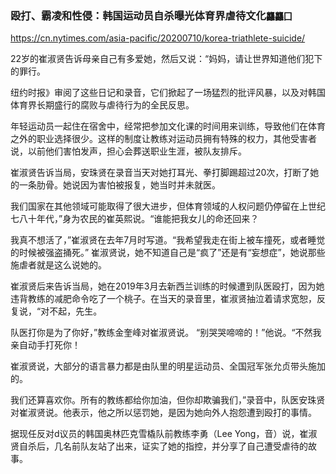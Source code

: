 ### 殴打、霸凌和性侵：韩国运动员自杀曝光体育界虐待文化`龘龘囗`
https://cn.nytimes.com/asia-pacific/20200710/korea-triathlete-suicide/

22岁的崔淑贤告诉母亲自己有多爱她，然后又说：“妈妈，请让世界知道他们犯下的罪行。

纽约时报》审阅了这些日记和录音，它们掀起了一场猛烈的批评风暴，以及对韩国体育界长期盛行的腐败与虐待行为的全民反思。

年轻运动员一起住在宿舍中，经常把参加文化课的时间用来训练，导致他们在体育之外的职业选择很少。这样的制度让教练对运动员拥有特殊的权力，其他受害者说，以前他们害怕发声，担心会葬送职业生涯，被队友排斥。

崔淑贤告诉当局，安珠贤在录音当天对她打耳光、拳打脚踢超过20次，打断了她的一条肋骨。她说因为害怕被报复，她当时并未就医。

我们国家在其他领域可能取得了很大进步，但体育领域的人权问题仍停留在上世纪七八十年代，”身为农民的崔英熙说。“谁能把我女儿的命还回来？

我真不想活了，”崔淑贤在去年7月时写道。“我希望我走在街上被车撞死，或者睡觉的时候被强盗捅死。”
崔淑贤说，她不知道自己是“疯了”还是有“妄想症”，她说那些施虐者就是这么说她的。

崔淑贤后来告诉当局，她在2019年3月去新西兰训练的时候遭到队医殴打，因为她违背教练的减肥命令吃了一个桃子。在当天的录音里，崔淑贤抽泣着请求宽恕，反复说，“对不起，先生。

队医打你是为了你好，”教练金奎峰对崔淑贤说。
“别哭哭啼啼的！”他说。“不然我亲自动手打死你！

崔淑贤说，大部分的语言暴力都是由队里的明星运动员、全国冠军张允贞带头施加的。

我们还算喜欢你。所有的教练都给你加油，但你却欺骗我们，”录音中，队医安珠贤对崔淑贤说。他表示，他之所以惩罚她，是因为她向外人抱怨遭到殴打的事情。

据现任反对d议员的韩国奥林匹克雪橇队前教练李勇（Lee Yong，音）说，崔淑贤自杀后，几名前队友站了出来，证实了她的指控，并分享了自己遭受虐待的故事。
